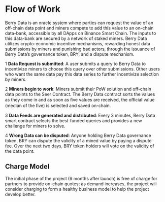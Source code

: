 # Flow of Work

Berry Data is an oracle system where parties can request the value of an off-chain data point and miners compete to add this value to an on-chain data-bank, accessible by all DApps on Binance Smart Chain. The inputs to this data-bank are secured by a network of staked miners. Berry Data utilizes crypto-economic incentive mechanisms, rewarding honest data submissions by miners and punishing bad actors, through the issuance of Berry Data’s governance token, BRY, and a dispute mechanism.

1 **Data Request is submitted**: A user submits a query to Berry Data to incentivize miners to choose this query over other submissions. Other users who want the same data pay this data series to further incentivize selection by miners.  


2 **Miners begin to work**: Miners submit their PoW solution and off-chain data points to the Seer Contract. The Berry Data contract sorts the values as they come in and as soon as ﬁve values are received, the oﬃcial value \(median of the ﬁve\) is selected and saved on-chain.

3 **Data Feeds are generated and distributed**: Every 3 minutes, Berry Data smart contract selects the best-funded queries and provides a new challenge for miners to solve.

4 **Wrong Data can be disputed**: Anyone holding Berry Data governance token, BRY can dispute the validity of a mined value by paying a dispute fee. Over the next two days, BRY token holders will vote on the validity of the data point.

## Charge Model

The initial phase of the project \(6 months after launch\) is free of charge for partners to provide on-chain quotes; as demand increases, the project will consider charging to form a healthy business model to help the project develop better.

